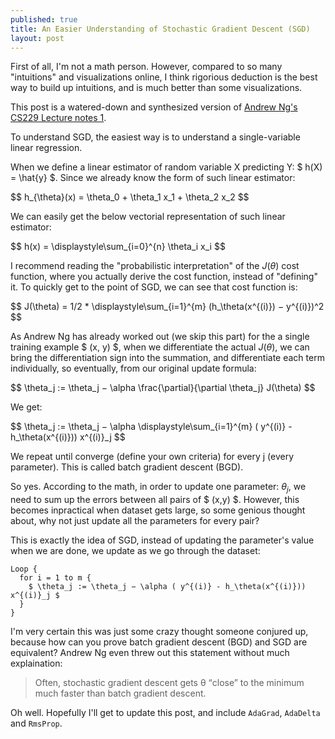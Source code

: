 ```yaml
---
published: true
title: An Easier Understanding of Stochastic Gradient Descent (SGD)
layout: post
---
```




First of all, I'm not a math person. However, compared to so many "intuitions" and visualizations online, I think rigorious deduction is the best way to build up intuitions, and is much better than some visualizations.

This post is a watered-down and synthesized version of [Andrew Ng's CS229 Lecture notes 1](http://cs229.stanford.edu/notes/cs229-notes1.pdf).

To understand SGD, the easiest way is to understand a single-variable linear regression.

When we define a linear estimator of random variable X predicting Y: $ h(X) =  \hat{y} $. Since we already know the form of such linear estimator:

<div>$$ h_{\theta}(x) = \theta_0 + \theta_1 x_1 + \theta_2 x_2 $$</div>

We can easily get the below vectorial representation of such linear estimator:

<div> $$ h(x) = \displaystyle\sum_{i=0}^{n} \theta_i x_i  $$ </div>

I recommend reading the "probabilistic interpretation" of the $J(\theta)$ cost function, where you actually derive the cost function, instead of "defining" it. To quickly get to the point of SGD, we can see that cost function is:

<div> $$ J(\theta) = 1/2 * \displaystyle\sum_{i=1}^{m} (h_\theta(x^{(i)}) − y^{(i)})^2 $$ </div>

As Andrew Ng has already worked out (we skip this part) for the a single training example $ (x, y) $, when we differentiate the actual $J(\theta)$, we can bring the differentiation sign into the summation, and differentiate each term individually, so eventually, from our original update formula:

<div> $$ \theta_j := \theta_j − \alpha \frac{\partial}{\partial \theta_j} J(\theta) $$ </div>

We get:

<div> $$ \theta_j := \theta_j − \alpha \displaystyle\sum_{i=1}^{m} ( y^{(i)} - h_\theta(x^{(i)})) x^{(i)}_j $$ </div>

We repeat until converge (define your own criteria) for every j (every parameter). This is called batch gradient descent (BGD).

So yes. According to the math, in order to update one parameter: $\theta_j$, we need to sum up the errors between all pairs of $ (x,y) $. However, this becomes inpractical when dataset gets large, so some genious thought about, why not just update all the parameters for every pair?

This is exactly the idea of SGD, instead of updating the parameter's value when we are done, we update as we go through the dataset:

```
Loop {
  for i = 1 to m {
  	$ \theta_j := \theta_j − \alpha ( y^{(i)} - h_\theta(x^{(i)})) x^{(i)}_j $
  }
}
```

I'm very certain this was just some crazy thought someone conjured up, because how can you prove batch gradient descent (BGD) and SGD are equivalent? Andrew Ng even threw out this statement without much explaination:

> Often, stochastic gradient descent gets θ “close” to the minimum much faster than batch gradient descent.

Oh well. Hopefully I'll get to update this post, and include `AdaGrad`, `AdaDelta` and `RmsProp`.


